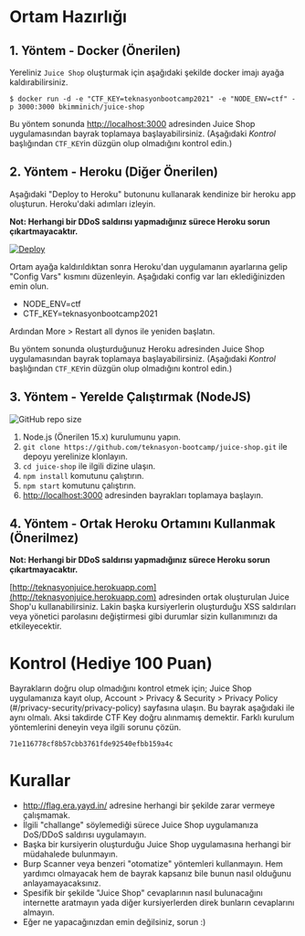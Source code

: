 # Ortam Hazırlığı

## 1. Yöntem - Docker (Önerilen)

Yereliniz `Juice Shop` oluşturmak için aşağıdaki şekilde docker imajı ayağa kaldırabilirsiniz.

```
$ docker run -d -e "CTF_KEY=teknasyonbootcamp2021" -e "NODE_ENV=ctf" -p 3000:3000 bkimminich/juice-shop
```

Bu yöntem sonunda [http://localhost:3000](http://localhost:3000) adresinden Juice Shop uygulamasından bayrak toplamaya başlayabilirsiniz. (Aşağıdaki _Kontrol_ başlığından `CTF_KEY`in düzgün olup olmadığını kontrol edin.)

## 2. Yöntem - Heroku (Diğer Önerilen)

Aşağıdaki "Deploy to Heroku" butonunu kullanarak kendinize bir heroku app oluşturun. Heroku'daki adımları izleyin.

**Not: Herhangi bir DDoS saldırısı yapmadığınız sürece Heroku sorun çıkartmayacaktır.**

[![Deploy](https://www.herokucdn.com/deploy/button.svg)](https://heroku.com/deploy)

Ortam ayağa kaldırıldıktan sonra Heroku'dan uygulamanın ayarlarına gelip "Config Vars" kısmını düzenleyin. Aşağıdaki config var
ları eklediğinizden emin olun.

- NODE_ENV=ctf
- CTF_KEY=teknasyonbootcamp2021

Ardından More > Restart all dynos ile yeniden başlatın.

Bu yöntem sonunda oluşturduğunuz Heroku adresinden Juice Shop uygulamasından bayrak toplamaya başlayabilirsiniz. (Aşağıdaki _Kontrol_ başlığından `CTF_KEY`in düzgün olup olmadığını kontrol edin.)

## 3. Yöntem - Yerelde Çalıştırmak (NodeJS)

![GitHub repo size](https://img.shields.io/github/repo-size/teknasyon-bootcamp/juice-shop.svg)

1. Node.js (Önerilen 15.x) kurulumunu yapın.
2. `git clone https://github.com/teknasyon-bootcamp/juice-shop.git` ile depoyu yerelinize klonlayın.
3. `cd juice-shop` ile ilgili dizine ulaşın.
4. `npm install` komutunu çalıştırın.
5. `npm start` komutunu çalıştırın.
6. [http://localhost:3000](http://localhost:3000) adresinden bayrakları toplamaya başlayın.

## 4. Yöntem - Ortak Heroku Ortamını Kullanmak (Önerilmez)

**Not: Herhangi bir DDoS saldırısı yapmadığınız sürece Heroku sorun çıkartmayacaktır.**

[http://teknasyonjuice.herokuapp.com](http://teknasyonjuice.herokuapp.com) adresinden ortak oluşturulan Juice Shop'u kullanabilirsiniz. Lakin 
başka kursiyerlerin oluşturduğu XSS saldırıları veya yönetici parolasını değiştirmesi gibi durumlar sizin kullanımınızı da etkileyecektir.

# Kontrol (Hediye 100 Puan)

Bayrakların doğru olup olmadığını kontrol etmek için; Juice Shop uygulamanıza kayıt olup, Account > Privacy & Security > Privacy Policy (#/privacy-security/privacy-policy) sayfasına ulaşın.
Bu bayrak aşağıdaki ile aynı olmalı. Aksi takdirde CTF Key doğru alınmamış demektir. Farklı kurulum yöntemlerini deneyin veya ilgili sorunu çözün.

```
71e116778cf8b57cbb3761fde92540efbb159a4c
```

# Kurallar

- http://flag.era.yayd.in/ adresine herhangi bir şekilde zarar vermeye çalışmamak.
- İlgili "challange" söylemediği sürece Juice Shop uygulamanıza DoS/DDoS saldırısı uygulamayın.
- Başka bir kursiyerin oluşturduğu Juice Shop uygulamasına herhangi bir müdahalede bulunmayın.
- Burp Scanner veya benzeri "otomatize" yöntemleri kullanmayın. Hem yardımcı olmayacak hem de bayrak kapsanız bile bunun nasıl olduğunu anlayamayacaksınız.
- Spesifik bir şekilde "Juice Shop" cevaplarının nasıl bulunacağını internette aratmayın yada diğer kursiyerlerden direk bunların cevaplarını almayın.
- Eğer ne yapacağınızdan emin değilsiniz, sorun :)

